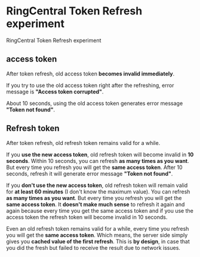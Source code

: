 # RingCentral Token Refresh experiment

RingCentral Token Refresh experiment


## access token

After token refresh, old access token **becomes invalid immediately**.

If you try to use the old access token right after the refreshing, error message is **"Access token corrupted"**. 

About 10 seconds, using the old access token generates error message **"Token not found"**.


## Refresh token

After token refresh, old refresh token remains valid for a while.

If you **use the new access token**, old refresh token will become invalid in **10 seconds**. 
Within 10 seconds, you can refresh **as many times as you want**.
But every time you refresh you will get the **same access token**. 
After 10 seconds, refresh it will generate error message **"Token not found"**.

If you **don't use the new access token**, old refresh token will remain valid for **at least 60 minutes** (I don't know the maximum value).
You can refresh **as many times as you want**.
But every time you refresh you will get the **same access token**. 
It **doesn't make much sense** to refresh it again and again because every time you get the same access token and if you use the access token the refresh token will become invalid in 10 seconds.

Even an old refresh token remains valid for a while, every time you refresh you will get the **same access token**. 
Which means, the server side simply gives you **cached value of the first refresh**.
This is **by design**, in case that you did the fresh but failed to receive the result due to network issues.
